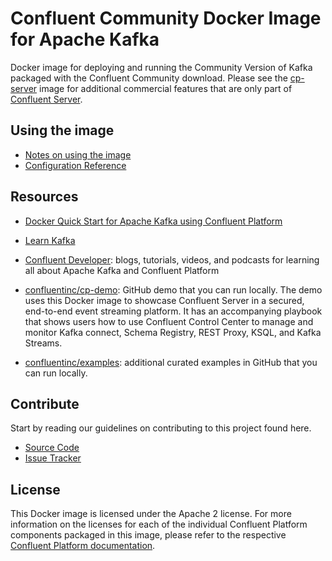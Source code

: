 # Confluent Community Docker Image for Apache Kafka

Docker image for deploying and running the Community Version of Kafka packaged with the Confluent Community download. Please see the [cp-server](https://hub.docker.com/r/confluentinc/cp-server) image for additional commercial features that are only part of [Confluent Server](https://docs.confluent.io/platform/current/installation/available_packages.html#confluent-server).

## Using the image

* [Notes on using the image](https://docs.confluent.io/platform/current/installation/docker/installation.html) 
* [Configuration Reference](https://docs.confluent.io/platform/current/installation/docker/config-reference.html#confluent-ak-configuration)

## Resources

* [Docker Quick Start for Apache Kafka using Confluent Platform](https://docs.confluent.io/platform/current/quickstart/ce-docker-quickstart.html#ce-docker-quickstart)

* [Learn Kafka](https://developer.confluent.io/learn-kafka)

* [Confluent Developer](https://developer.confluent.io): blogs, tutorials, videos, and podcasts for learning all about Apache Kafka and Confluent Platform

* [confluentinc/cp-demo](https://github.com/confluentinc/cp-demo): GitHub demo that you can run locally. The demo uses this Docker image to showcase Confluent Server in a secured, end-to-end event streaming platform. It has an accompanying playbook that shows users how to use Confluent Control Center to manage and monitor Kafka connect, Schema Registry, REST Proxy, KSQL, and Kafka Streams.

* [confluentinc/examples](https://github.com/confluentinc/examples): additional curated examples in GitHub that you can run locally.

## Contribute

Start by reading our guidelines on contributing to this project found here.

* [Source Code](https://github.com/confluentinc/kafka-images)
* [Issue Tracker](https://github.com/confluentinc/kafka-images/issues)

## License

This Docker image is licensed under the Apache 2 license. For more information on the licenses for each of the individual Confluent Platform components packaged in this image, please refer to the respective [Confluent Platform documentation](https://docs.confluent.io/platform/current/installation/docker/image-reference.html).